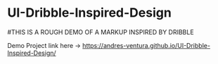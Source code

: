 # UI-Dribble-Inspired-Design
#THIS IS A ROUGH DEMO OF A MARKUP INSPIRED BY DRIBBLE

Demo Project link here -> https://andres-ventura.github.io/UI-Dribble-Inspired-Design/

